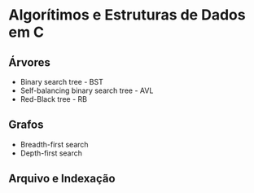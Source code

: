 <h1>Algorítimos e Estruturas de Dados em C</h1>
<h2>Árvores</h2>
<ul>
  <li>Binary search tree - BST</li>
  <li>Self-balancing binary search tree - AVL</li>
  <li>Red-Black tree - RB</li>
</ul>
<h2>Grafos</h2>
<ul>
  <li>Breadth-first search</li>
  <li>Depth-first search </li>
</ul>
<h2>Arquivo e Indexação</h2>
